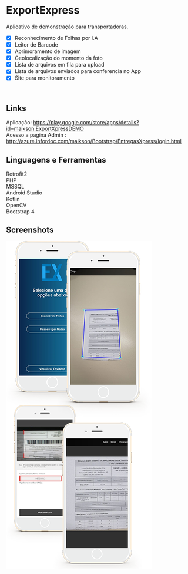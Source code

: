 # ExportExpress
Aplicativo de demonstração para transportadoras.
<br>
- [x] Reconhecimento de Folhas por I.A
- [x] Leitor de Barcode
- [x] Aprimoramento de imagem
- [x] Geolocalização do momento da foto
- [x] Lista de arquivos em fila para upload
- [x] Lista de arquivos enviados para conferencia no App
- [x] Site para monitoramento
<br>

## Links
Aplicação: https://play.google.com/store/apps/details?id=maikson.ExportXpressDEMO <br>
Acesso a pagina Admin : http://azure.infordoc.com/maikson/Bootstrap/EntregasXpress/login.html <br>

## Linguagens e Ferramentas
Retrofit2 <br>
PHP <br>
MSSQL <br>
Android Studio <br>
Kotlin <br>
OpenCV <br>
Bootstrap 4 <br>

## Screenshots
![](img/EntregasXpress.png)
